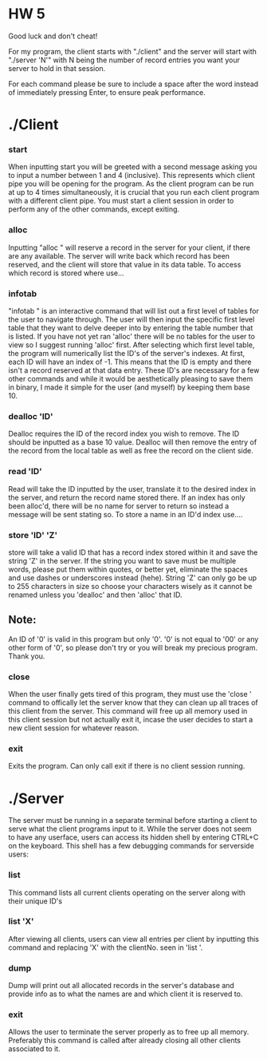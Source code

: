 # HW 5
Good luck and don't cheat!

For my program, the client starts with "./client" and the server will start with "./server 'N'" with N being the number of record entries you want your server to hold in that session.

For each command please be sure to include a space after the word instead of immediately pressing Enter, to ensure peak performance.


# ./Client

### start 
When inputting start you will be greeted with a second message asking you to input a number between 1 and 4 (inclusive). 
This represents which client pipe you will be opening for the program.
As the client program can be run at up to 4 times simultaneously, it is crucial that you run each client program with a different client pipe.
You must start a client session in order to perform any of the other commands, except exiting.

### alloc
Inputting "alloc " will reserve a record in the server for your client, if there are any available. 
The server will write back which record has been reserved, and the client will store that value in its data table. To access which record is stored where use...


### infotab
"infotab " is an interactive command that will list out a first level of tables for the user to navigate through. 
The user will then input the specific first level table that they want to delve deeper into by entering the table number that is listed.
If you have not yet ran 'alloc' there will be no tables for the user to view so I suggest running 'alloc' first.
After selecting which first level table, the program will numerically list the ID's of the server's indexes.
At first, each ID will have an index of -1. This means that the ID is empty and there isn't a record reserved at that data entry.
These ID's are necessary for a few other commands and while it would be aesthetically pleasing to save them in binary, I made it simple for the user (and myself) by keeping them base 10. 


### dealloc 'ID'
Dealloc requires the ID of the record index you wish to remove. 
The ID should be inputted as a base 10 value.
Dealloc will then remove the entry of the record from the local table as well as free the record on the client side.


### read 'ID'
Read will take the ID inputted by the user, translate it to the desired index in the server, and return the record name stored there.
If an index has only been alloc'd, there will be no name for server to return so instead a message will be sent stating so.
To store a name in an ID'd index use....


### store 'ID' 'Z'
store will take a valid ID that has a record index stored within it and save the string 'Z' in the server.
If the string you want to save must be multiple words, please put them within quotes, or better yet, eliminate the spaces and use dashes or underscores instead (hehe).
String 'Z' can only go be up to 255 characters in size so choose your characters wisely as it cannot be renamed unless you 'dealloc' and then 'alloc' that ID.
## Note:
An ID of '0' is valid in this program but only '0'. '0' is not equal to '00' or any other form of '0', so please don't try or you will break my precious program. Thank you.


### close
When the user finally gets tired of this program, they must use the 'close ' command to offically let the server know that they can clean up all traces of this client from the server. 
This command will free up all memory used in this client session but not actually exit it, incase the user decides to start a new client session for whatever reason.


### exit
Exits the program. Can only call exit if there is no client session running. 



# ./Server
The server must be running in a separate terminal before starting a client to serve what the client programs input to it. While the server does not seem to have any userface, users can access its hidden shell by entering CTRL+C on the keyboard. This shell has a few debugging commands for serverside users:

### list
This command lists all current clients operating on the server along with their unique ID's


### list 'X'
After viewing all clients, users can view all entries per client by inputting this command and replacing 'X' with the clientNo. seen in 'list '.


### dump
Dump will print out all allocated records in the server's database and provide info as to what the names are and which client it is reserved to.

### exit
Allows the user to terminate the server properly as to free up all memory. Preferably this command is called after already closing all other clients associated to it.

